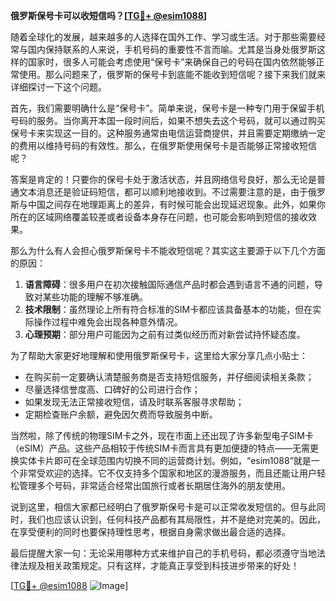 **俄罗斯保号卡可以收短信吗？[[TG💪+ @esim1088](https://t.me/s/esim1088)]**

随着全球化的发展，越来越多的人选择在国外工作、学习或生活。对于那些需要经常与国内保持联系的人来说，手机号码的重要性不言而喻。尤其是当身处俄罗斯这样的国家时，很多人可能会考虑使用“保号卡”来确保自己的号码在国内依然能够正常使用。那么问题来了，俄罗斯的保号卡到底能不能收到短信呢？接下来我们就来详细探讨一下这个问题。

首先，我们需要明确什么是“保号卡”。简单来说，保号卡是一种专门用于保留手机号码的服务。当你离开本国一段时间后，如果不想失去这个号码，就可以通过购买保号卡来实现这一目的。这种服务通常由电信运营商提供，并且需要定期缴纳一定的费用以维持号码的有效性。那么，在俄罗斯使用保号卡是否能够正常接收短信呢？

答案是肯定的！只要你的保号卡处于激活状态，并且网络信号良好，那么无论是普通文本消息还是验证码短信，都可以顺利地接收到。不过需要注意的是，由于俄罗斯与中国之间存在地理距离上的差异，有时候可能会出现延迟现象。此外，如果你所在的区域网络覆盖较差或者设备本身存在问题，也可能会影响到短信的接收效果。

那么为什么有人会担心俄罗斯保号卡不能收短信呢？其实这主要源于以下几个方面的原因：

1. **语言障碍**：很多用户在初次接触国际通信产品时都会遇到语言不通的问题，导致对某些功能的理解不够准确。
2. **技术限制**：虽然理论上所有符合标准的SIM卡都应该具备基本的功能，但在实际操作过程中难免会出现各种意外情况。
3. **心理预期**：部分用户可能因为之前有过类似经历而对新尝试持怀疑态度。

为了帮助大家更好地理解和使用俄罗斯保号卡，这里给大家分享几点小贴士：

- 在购买前一定要确认清楚服务商是否支持短信服务，并仔细阅读相关条款；
- 尽量选择信誉度高、口碑好的公司进行合作；
- 如果发现无法正常接收短信，请及时联系客服寻求帮助；
- 定期检查账户余额，避免因欠费而导致服务中断。

当然啦，除了传统的物理SIM卡之外，现在市面上还出现了许多新型电子SIM卡（eSIM）产品。这些产品相较于传统SIM卡而言具有更加便捷的特点——无需更换实体卡片即可在全球范围内切换不同的运营商计划。例如，“esim1088”就是一个非常受欢迎的选择。它不仅支持多个国家和地区的漫游服务，而且还能让用户轻松管理多个号码，非常适合经常出国旅行或者长期居住海外的朋友使用。

说到这里，相信大家都已经明白了俄罗斯保号卡是可以正常收发短信的。但与此同时，我们也应该认识到，任何科技产品都有其局限性，并不是绝对完美的。因此，在享受便利的同时也要保持理性思考，根据自身需求做出最合适的选择。

最后提醒大家一句：无论采用哪种方式来维护自己的手机号码，都必须遵守当地法律法规及相关政策规定。只有这样，才能真正享受到科技进步带来的好处！

[[TG💪+ @esim1088](https://t.me/s/esim1088) ![Image](https://i.postimg.cc/4NQfJmqS/Snipaste-2025-05-13-00-14-12.png)]